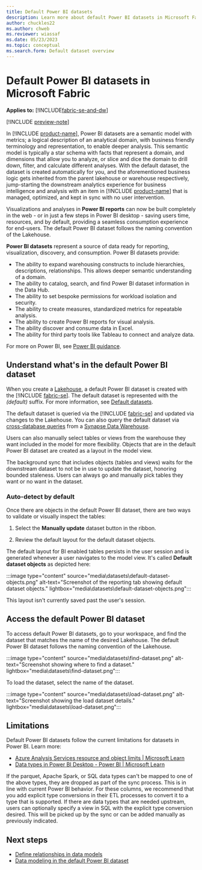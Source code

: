 ```yaml
---
title: Default Power BI datasets
description: Learn more about default Power BI datasets in Microsoft Fabric.
author: chuckles22
ms.author: chweb
ms.reviewer: wiassaf
ms.date: 05/23/2023
ms.topic: conceptual
ms.search.form: Default dataset overview
---
```


# Default Power BI datasets in Microsoft Fabric

**Applies to:** [!INCLUDE[fabric-se-and-dw](includes/applies-to-version/fabric-se-and-dw.md)]

[!INCLUDE [preview-note](../includes/preview-note.md)]

In [!INCLUDE [product-name](../includes/product-name.md)], Power BI datasets are a semantic model with metrics; a logical description of an analytical domain, with business friendly terminology and representation, to enable deeper analysis. This semantic model is typically a star schema with facts that represent a domain, and dimensions that allow you to analyze, or slice and dice the domain to drill down, filter, and calculate different analyses. With the default dataset, the dataset is created automatically for you, and the aforementioned business logic gets inherited from the parent lakehouse or warehouse respectively, jump-starting the downstream analytics experience for business intelligence and analysis with an item in [!INCLUDE [product-name](../includes/product-name.md)] that is managed, optimized, and kept in sync with no user intervention. 

Visualizations and analyses in **Power BI reports** can now be built completely in the web - or in just a few steps in Power BI desktop - saving users time, resources, and by default, providing a seamless consumption experience for end-users. The default Power BI dataset follows the naming convention of the Lakehouse.

**Power BI datasets** represent a source of data ready for reporting, visualization, discovery, and consumption. Power BI datasets provide:

- The ability to expand warehousing constructs to include hierarchies, descriptions, relationships. This allows deeper semantic understanding of a domain.
- The ability to catalog, search, and find Power BI dataset information in the Data Hub.
- The ability to set bespoke permissions for workload isolation and security.
- The ability to create measures, standardized metrics for repeatable analysis.
- The ability to create Power BI reports for visual analysis.
- The ability discover and consume data in Excel.
- The ability for third party tools like Tableau to connect and analyze data.

For more on Power BI, see [Power BI guidance](/power-bi/guidance/).

## Understand what's in the default Power BI dataset

When you create a [Lakehouse](../data-engineering/lakehouse-overview.md), a default Power BI dataset is created with the [!INCLUDE [fabric-se](includes/fabric-se.md)]. The default dataset is represented with the *(default)* suffix. For more information, see [Default datasets](datasets.md).

The default dataset is queried via the [!INCLUDE [fabric-se](includes/fabric-se.md)] and updated via changes to the Lakehouse. You can also query the default dataset via [cross-database queries](query-warehouse.md#write-a-cross-database-sql-query) from a [Synapse Data Warehouse](data-warehousing.md#synapse-data-warehouse).

Users can also manually select tables or views from the warehouse they want included in the model for more flexibility. Objects that are in the default Power BI dataset are created as a layout in the model view.

The background sync that includes objects (tables and views) waits for the downstream dataset to not be in use to update the dataset, honoring bounded staleness. Users can always go and manually pick tables they want or no want in the dataset.

### Auto-detect by default

Once there are objects in the default Power BI dataset, there are two ways to validate or visually inspect the tables:

1. Select the **Manually update** dataset button in the ribbon.

1. Review the default layout for the default dataset objects.

The default layout for BI enabled tables persists in the user session and is generated whenever a user navigates to the model view. It's called **Default dataset objects** as depicted here:

:::image type="content" source="media\datasets\default-dataset-objects.png" alt-text="Screenshot of the reporting tab showing default dataset objects." lightbox="media\datasets\default-dataset-objects.png":::

This layout isn't currently saved past the user's session.

## Access the default Power BI dataset

To access default Power BI datasets, go to your workspace, and find the dataset that matches the name of the desired Lakehouse. The default Power BI dataset follows the naming convention of the Lakehouse.

:::image type="content" source="media\datasets\find-dataset.png" alt-text="Screenshot showing where to find a dataset." lightbox="media\datasets\find-dataset.png":::

To load the dataset, select the name of the dataset.

:::image type="content" source="media\datasets\load-dataset.png" alt-text="Screenshot showing the load dataset details." lightbox="media\datasets\load-dataset.png":::

## Limitations

Default Power BI datasets follow the current limitations for datasets in Power BI. Learn more:

- [Azure Analysis Services resource and object limits | Microsoft Learn](/azure/analysis-services/analysis-services-capacity-limits)
- [Data types in Power BI Desktop - Power BI | Microsoft Learn](/power-bi/connect-data/desktop-data-types)

If the parquet, Apache Spark, or SQL data types can't be mapped to one of the above types, they are dropped as part of the sync process. This is in line with current Power BI behavior. For these columns, we recommend that you add explicit type conversions in their ETL processes to convert it to a type that is supported. If there are data types that are needed upstream, users can optionally specify a view in SQL with the explicit type conversion desired. This will be picked up by the sync or can be added manually as previously indicated.

## Next steps

- [Define relationships in data models](data-modeling-defining-relationships.md)
- [Data modeling in the default Power BI dataset](model-default-power-bi-dataset.md)
